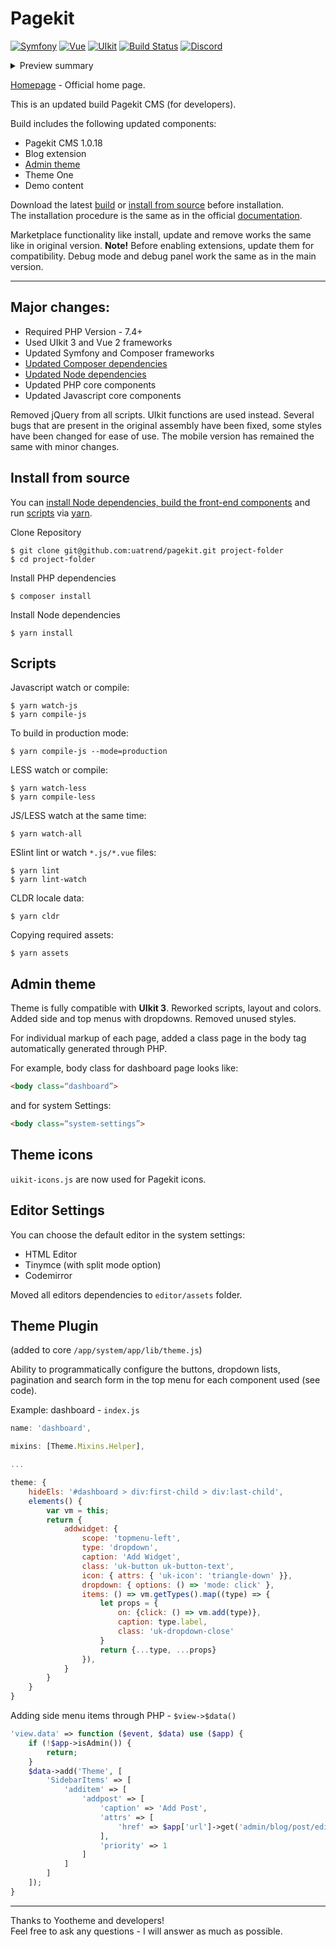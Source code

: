 # Pagekit

[![Symfony](https://img.shields.io/badge/symfony-5.1.7-blue)](https://github.com/symfony/symfony)
[![Vue](https://img.shields.io/badge/vue-2.6.12-green)](https://github.com/vuejs/vue)
[![UIkit](https://img.shields.io/badge/uikit-3.5.8-blue)](https://github.com/uikit/uikit)
[![Build Status](https://travis-ci.org/uatrend/pagekit.svg?branch=develop)](https://travis-ci.org/uatrend/pagekit)
[![Discord](https://img.shields.io/badge/chat-on%20discord-7289da.svg)](https://discord.gg/e7Kw47E)

<details>
<summary>Preview summary</summary>
<table>
    <tbody>
        <tr>
            <td align="center">
                <a href="https://cloud.githubusercontent.com/assets/1716665/14317675/ba034b8c-fc09-11e5-81ed-f10f37d86ea5.png" rel="noopener noreferrer" target="_blank">
                    <img alt="Pagekit" src="https://cloud.githubusercontent.com/assets/1716665/14317675/ba034b8c-fc09-11e5-81ed-f10f37d86ea5.png" style="max-width:100%;" />
                </a>
            </td>
            <td align="center">
                <a href="https://user-images.githubusercontent.com/24713453/64491316-d56f5180-d280-11e9-91b7-68d309489ffe.png" rel="noopener noreferrer" target="_blank">
                    <img alt="Dashboard" src="https://user-images.githubusercontent.com/24713453/64491316-d56f5180-d280-11e9-91b7-68d309489ffe.png" style="max-width:100%;" />
                </a>
            </td>
            <td align="center">
                <a href="https://user-images.githubusercontent.com/24713453/95061078-9118e400-0714-11eb-8f6d-8577d7a85ae5.png" rel="noopener noreferrer" target="_blank">
                    <img alt="Pagekit home page" src="https://user-images.githubusercontent.com/24713453/95061078-9118e400-0714-11eb-8f6d-8577d7a85ae5.png" style="max-width:100%;" />
                </a>
            </td>
        </tr>
        <tr>
            <td align="center">
                <a href="https://user-images.githubusercontent.com/24713453/95016783-9de2fc80-066e-11eb-82f5-2f944cbe25bb.png" rel="noopener noreferrer" target="_blank">
                    <img alt="Installer languages" src="https://user-images.githubusercontent.com/24713453/95016783-9de2fc80-066e-11eb-82f5-2f944cbe25bb.png" style="max-width:100%;" />
                </a>
            </td>
            <td align="center">
                <a href="https://user-images.githubusercontent.com/24713453/95016785-9facc000-066e-11eb-8c2a-f991252fb377.png" rel="noopener noreferrer" target="_blank">
                    <img alt="Installer buttons option-back-next" src="https://user-images.githubusercontent.com/24713453/95016785-9facc000-066e-11eb-8c2a-f991252fb377.png" style="max-width:100%;" />
                </a>
            </td>
            <td align="center">
                <a href="https://user-images.githubusercontent.com/24713453/95016786-a1768380-066e-11eb-8250-a7a054fe09de.png" rel="noopener noreferrer" target="_blank">
                    <img alt="Installer select demo content" src="https://user-images.githubusercontent.com/24713453/95016786-a1768380-066e-11eb-8250-a7a054fe09de.png" style="max-width:100%;" />
                </a>
            </td>
        </tr>
        <tr>
            <td align="center">
                <a href="https://user-images.githubusercontent.com/24713453/95060613-f28c8300-0713-11eb-89ac-0586f3c6c743.png" rel="noopener noreferrer" target="_blank">
                    <img alt="Editor settings" src="https://user-images.githubusercontent.com/24713453/95060613-f28c8300-0713-11eb-89ac-0586f3c6c743.png" style="max-width:100%;" />
                </a>
            </td>
            <td align="center">
                <a href="https://user-images.githubusercontent.com/24713453/95016844-0631de00-066f-11eb-84b6-fd3b0a9a2720.gif" rel="noopener noreferrer" target="_blank">
                    <img alt="Storage" src="https://user-images.githubusercontent.com/24713453/95016844-0631de00-066f-11eb-84b6-fd3b0a9a2720.gif" style="max-width:100%;" />
                </a>
            </td>
            <td align="center">
                <a href="https://user-images.githubusercontent.com/24713453/95016845-08943800-066f-11eb-8d82-f4d5204d2450.png" rel="noopener noreferrer" target="_blank">
                    <img alt="Modal starage" src="https://user-images.githubusercontent.com/24713453/95016845-08943800-066f-11eb-8d82-f4d5204d2450.png" style="max-width:100%;" />
                </a>
            </td>
        </tr>
        <tr>
            <td align="center">
                <a href="https://user-images.githubusercontent.com/24713453/95016880-590b9580-066f-11eb-80d9-2af68d6e87f2.png" rel="noopener noreferrer" target="_blank">
                    <img alt="Page Edit" src="https://user-images.githubusercontent.com/24713453/95016880-590b9580-066f-11eb-80d9-2af68d6e87f2.png" style="max-width:100%;" />
                </a>
            </td>
            <td align="center">
                <a href="https://user-images.githubusercontent.com/24713453/95060907-557e1a00-0714-11eb-98e9-305e63d82819.png" rel="noopener noreferrer" target="_blank">
                    <img alt="Page theme settings" src="https://user-images.githubusercontent.com/24713453/95060907-557e1a00-0714-11eb-98e9-305e63d82819.png" style="max-width:100%;" />
                </a>
            </td>
            <td align="center">
                <a href="https://user-images.githubusercontent.com/24713453/95060769-249de500-0714-11eb-9e8d-8bddff02c892.png" rel="noopener noreferrer" target="_blank">
                    <img alt="Site theme settings" src="https://user-images.githubusercontent.com/24713453/95060769-249de500-0714-11eb-9e8d-8bddff02c892.png" style="max-width:100%;" />
                </a>
            </td>
        </tr>
        <tr>
            <td align="center">
                <a href="https://user-images.githubusercontent.com/24713453/95016701-172e1f80-066e-11eb-8da0-5f6d7e438615.png" rel="noopener noreferrer" target="_blank">
                    <img alt="Theme-one" src="https://user-images.githubusercontent.com/24713453/95016701-172e1f80-066e-11eb-8da0-5f6d7e438615.png" style="max-width:100%;" />
                </a>
            </td>
            <td align="center">
                <a href="https://user-images.githubusercontent.com/24713453/95016942-bf90b380-066f-11eb-9165-8a088c86e425.gif" rel="noopener noreferrer" target="_blank">
                    <img alt="Blog page" src="https://user-images.githubusercontent.com/24713453/95016942-bf90b380-066f-11eb-9165-8a088c86e425.gif" style="max-width:100%;" />
                </a>
            </td>
            <td align="center">
                <a href="https://user-images.githubusercontent.com/24713453/95016943-c28ba400-066f-11eb-8789-3b9f2957aee1.gif" rel="noopener noreferrer" target="_blank">
                    <img alt="Position page" src="https://user-images.githubusercontent.com/24713453/95016943-c28ba400-066f-11eb-8789-3b9f2957aee1.gif" style="max-width:100%;" />
                </a>
            </td>
        </tr>
    </tbody>
</table>

</details>

[Homepage](http://pagekit.com) - Official home page.

This is an updated build Pagekit CMS (for developers).

Build includes the following updated components:

- Pagekit CMS 1.0.18
- Blog extension
- [Admin theme](#theme)
- Theme One
- Demo content

Download the latest [build](https://github.com/uatrend/pagekit/releases) or [install from source](#install) before installation.  
The installation procedure is the same as in the official [documentation](https://pagekit.com/docs/getting-started/installation).

Marketplace functionality like install, update and remove works the same like in original version.
**Note!** Before enabling extensions, update them for compatibility. Debug mode and debug panel work the same as in the main version.

------

## Major changes:

- Required PHP Version - 7.4+
- Used UIkit 3 and Vue 2 frameworks
- Updated Symfony and Composer frameworks
- [Updated Composer dependencies](https://github.com/uatrend/pagekit/blob/develop/composer.json)
- [Updated Node dependencies](https://github.com/uatrend/pagekit/blob/develop/package.json)
- Updated PHP core components
- Updated Javascript core components

Removed jQuery from all scripts. UIkit functions are used instead. Several bugs that are present in the original assembly have been fixed, some styles have been changed for ease of use. The mobile version has remained the same with minor changes.

## <a name="install"></a>Install from source

You can [install Node dependencies, build the front-end components](#node) and run [scripts](#scripts) via [yarn](https://yarnpkg.com/).

Clone Repository

```
$ git clone git@github.com:uatrend/pagekit.git project-folder
$ cd project-folder
```

Install PHP dependencies

```
$ composer install
```

<a name="node"></a>Install Node dependencies

```
$ yarn install
```

## <a name="scripts"></a>Scripts

Javascript watch or compile:

```
$ yarn watch-js
$ yarn compile-js
```

To build in production mode:

```
$ yarn compile-js --mode=production
```

LESS watch or compile:

```
$ yarn watch-less
$ yarn compile-less
```

JS/LESS watch at the same time:

```
$ yarn watch-all
```

ESlint lint or watch ```*.js/*.vue``` files:

```
$ yarn lint
$ yarn lint-watch
```

CLDR locale data:

```
$ yarn cldr
```

Copying required assets:

```
$ yarn assets
```

## <a name="theme"></a>Admin theme

Theme is fully compatible with **UIkit 3**.
Reworked scripts, layout and colors. Added side and top menus with dropdowns. Removed unused styles.

For individual markup of each page, added a class page in the body tag automatically generated through PHP.

For example, body class for dashboard page looks like:

```html
<body class=“dashboard”>
```
and for system Settings:

```html
<body class=“system-settings”>
```

## Theme icons
```uikit-icons.js``` are now used for Pagekit icons. 

## Editor Settings

You can choose the default editor in the system settings: 	
- HTML Editor 
- Tinymce (with split mode option)
- Codemirror

Moved all editors dependencies to ```editor/assets``` folder.

## Theme Plugin

(added to core ```/app/system/app/lib/theme.js```)

Ability to programmatically configure the buttons, dropdown lists, pagination and search form in the top menu for each component used (see code).

Example: dashboard - ```index.js```

```javascript
name: 'dashboard',

mixins: [Theme.Mixins.Helper],

...

theme: {
    hideEls: '#dashboard > div:first-child > div:last-child',
    elements() {
        var vm = this;
        return {
            addwidget: {
                scope: 'topmenu-left',
                type: 'dropdown',
                caption: 'Add Widget',
                class: 'uk-button uk-button-text',
                icon: { attrs: { 'uk-icon': 'triangle-down' }},
                dropdown: { options: () => 'mode: click' },
                items: () => vm.getTypes().map((type) => {
                    let props = {
                        on: {click: () => vm.add(type)},
                        caption: type.label,
                        class: 'uk-dropdown-close'
                    }
                    return {...type, ...props}
                }),
            }
        }
    }
}
```

Adding side menu items through PHP - ```$view->$data()```

```php
'view.data' => function ($event, $data) use ($app) {
    if (!$app->isAdmin()) {
        return;
    }
    $data->add('Theme', [
        'SidebarItems' => [
            'additem' => [
                'addpost' => [
                    'caption' => 'Add Post',
                    'attrs' => [
                        'href' => $app['url']->get('admin/blog/post/edit')
                    ],
                    'priority' => 1
                ]
            ]
        ]
    ]);
}
```

------

Thanks to Yootheme and developers!  
Feel free to ask any questions - I will answer as much as possible.
